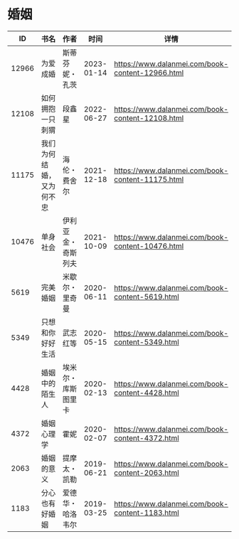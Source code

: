 # 婚姻

| ID | 书名 | 作者 | 时间 | 详情 | 下载页面 | EPUB下载链接 | MOBI下载链接 | AZW3下载链接 |
| --- | --- | --- | --- | --- | --- | --- | --- | --- |
| 12966 | 为爱成婚 | 斯蒂芬妮・孔茨 | 2023-01-14 | https://www.dalanmei.com/book-content-12966.html | https://www.dalanmei.com/download-book-12966.html | http://ct.dalanmei.com/f/31084289-771231135-9390c1 | http://ct.dalanmei.com/f/31084289-771246410-2b09a3 | http://ct.dalanmei.com/f/31084289-771236237-b35b30 |
| 12108 | 如何拥抱一只刺猬 | 段鑫星 | 2022-06-27 | https://www.dalanmei.com/book-content-12108.html | https://www.dalanmei.com/download-book-12108.html | http://ct.dalanmei.com/f/31084289-771230837-31f5c9 | http://ct.dalanmei.com/f/31084289-771246346-5d46fa | http://ct.dalanmei.com/f/31084289-771236087-e6e566 |
| 11175 | 我们为何结婚，又为何不忠 | 海伦・费舍尔 | 2021-12-18 | https://www.dalanmei.com/book-content-11175.html | https://www.dalanmei.com/download-book-11175.html | http://ct.dalanmei.com/f/31084289-570162587-08b125 | http://ct.dalanmei.com/f/31084289-570314897-b7e19f | http://ct.dalanmei.com/f/31084289-570546885-9f430d |
| 10476 | 单身社会 | 伊利亚金・奇斯列夫 | 2021-10-09 | https://www.dalanmei.com/book-content-10476.html | https://www.dalanmei.com/download-book-10476.html | http://ct.dalanmei.com/f/31084289-570127647-b44bf4 | http://ct.dalanmei.com/f/31084289-570270052-ceb30f | http://ct.dalanmei.com/f/31084289-571409707-df8121 |
| 5619 | 完美婚姻 | 米歇尔・里奇曼 | 2020-06-11 | https://www.dalanmei.com/book-content-5619.html | https://www.dalanmei.com/download-book-5619.html | http://ct.dalanmei.com/f/31084289-571605295-7235be | http://ct.dalanmei.com/f/31084289-571736940-0f8e43 | http://ct.dalanmei.com/f/31084289-571915895-b7da4a |
| 5349 | 只想和你好好生活 | 武志红等 | 2020-05-15 | https://www.dalanmei.com/book-content-5349.html | https://www.dalanmei.com/download-book-5349.html | http://ct.dalanmei.com/f/31084289-571498876-732d69 | http://ct.dalanmei.com/f/31084289-571774984-fe3b0c | http://ct.dalanmei.com/f/31084289-571919767-3716f8 |
| 4428 | 婚姻中的陌生人 | 埃米尔・库斯图里卡 | 2020-02-13 | https://www.dalanmei.com/book-content-4428.html | https://www.dalanmei.com/download-book-4428.html | http://ct.dalanmei.com/f/31084289-571532108-f8eb78 | http://ct.dalanmei.com/f/31084289-571801516-38476a | http://ct.dalanmei.com/f/31084289-571989336-5a8dac |
| 4372 | 婚姻心理学 | 霍妮 | 2020-02-07 | https://www.dalanmei.com/book-content-4372.html | https://www.dalanmei.com/download-book-4372.html | http://ct.dalanmei.com/f/31084289-571533339-434a14 | http://ct.dalanmei.com/f/31084289-571803232-e50090 | http://ct.dalanmei.com/f/31084289-571989983-03ce5e |
| 2063 | 婚姻的意义 | 提摩太・凯勒 | 2019-06-21 | https://www.dalanmei.com/book-content-2063.html | https://www.dalanmei.com/download-book-2063.html | http://ct.dalanmei.com/f/31084289-571500890-02f901 | http://ct.dalanmei.com/f/31084289-571775251-72a556 | http://ct.dalanmei.com/f/31084289-571875209-a28b6f |
| 1183 | 分心也有好婚姻 | 爱德华・哈洛韦尔 | 2019-03-25 | https://www.dalanmei.com/book-content-1183.html |  |  |  |  |
